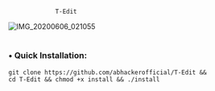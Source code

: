 
                 T-Edit

![IMG_20200606_021055](https://user-images.githubusercontent.com/63346676/83921007-15754d80-a79b-11ea-90ea-bf6933101c1c.jpg)
#
### • Quick Installation:

```apt update && apt update -y && 
git clone https://github.com/abhackerofficial/T-Edit && 
cd T-Edit && chmod +x install && ./install

